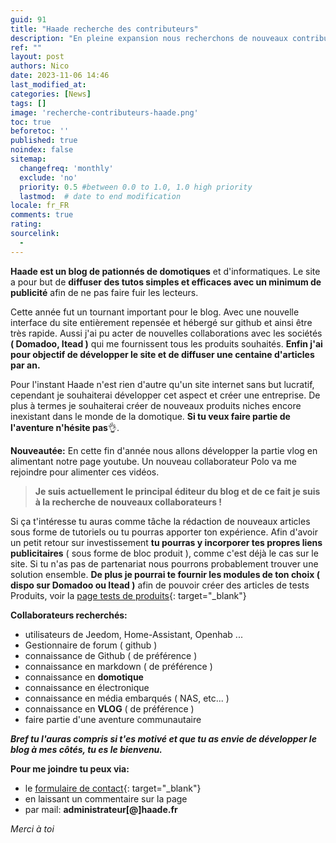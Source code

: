 ```yaml
---
guid: 91
title: "Haade recherche des contributeurs"
description: "En pleine expansion nous recherchons de nouveaux contributeurs"
ref: ""
layout: post
authors: Nico
date: 2023-11-06 14:46
last_modified_at: 
categories: [News]
tags: []
image: 'recherche-contributeurs-haade.png'
toc: true
beforetoc: ''
published: true
noindex: false
sitemap:
  changefreq: 'monthly'
  exclude: 'no'
  priority: 0.5 #between 0.0 to 1.0, 1.0 high priority
  lastmod:  # date to end modification
locale: fr_FR
comments: true
rating:  
sourcelink:
  - 
---
```


**Haade est un blog de pationnés de domotiques** et d'informatiques. Le site a pour but de **diffuser des tutos simples et efficaces avec un minimum de publicité** afin de ne pas faire fuir les lecteurs. 

Cette année fut un tournant important pour le blog. Avec une nouvelle interface du site entièrement repensée et hébergé sur github et ainsi être très rapide. Aussi j'ai pu acter de nouvelles collaborations avec les sociétés **( Domadoo, Itead )** qui me fournissent tous les produits souhaités. **Enfin j'ai pour objectif de développer le site et de diffuser une centaine d'articles par an.**

Pour l'instant Haade n'est rien d'autre qu'un site internet sans but lucratif, cependant je souhaiterai développer cet aspect et créer une entreprise. De plus à termes je souhaiterai créer de nouveaux produits niches encore inexistant dans le monde de la domotique. **Si tu veux faire partie de l'aventure n'hésite pas**👌.

**Nouveautée:** En cette fin d'année nous allons développer la partie vlog en alimentant notre page youtube. Un nouveau collaborateur Polo va me rejoindre pour alimenter ces vidéos.

> **Je suis actuellement le principal éditeur du blog et de ce fait je suis à la recherche de nouveaux collaborateurs !**

Si ça t'intéresse tu auras comme tâche la rédaction de nouveaux articles sous forme de tutoriels ou tu pourras apporter ton expérience. Afin d'avoir un petit retour sur investissement **tu pourras y incorporer tes propres liens publicitaires** ( sous forme de bloc produit ), comme c'est déjà le cas sur le site. Si tu n'as pas de partenariat nous pourrons probablement trouver une solution ensemble. **De plus je pourrai te fournir les modules de ton choix ( dispo sur Domadoo ou Itead )** afin de pouvoir créer des articles de tests Produits, voir la [page tests de produits](../categorie/tests){: target="_blank"}

**Collaborateurs recherchés:**
- utilisateurs de Jeedom, Home-Assistant, Openhab ...
- Gestionnaire de forum ( github )
- connaissance de Github ( de préférence )
- connaissance en markdown ( de préférence )
- connaissance en **domotique**
- connaissance en électronique
- connaissance en média embarqués ( NAS, etc... )
- connaissance en **VLOG** ( de préférence )
- faire partie d'une aventure communautaire

***Bref tu l'auras compris si t'es motivé et que tu as envie de développer le blog à mes côtés, tu es le bienvenu.***

**Pour me joindre tu peux via:**
- le [formulaire de contact](../contact/){: target="_blank"}
- en laissant un commentaire sur la page
- par mail: **administrateur[@]haade.fr**

*Merci à toi*